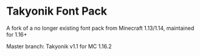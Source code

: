 # Takyonik Font Pack

A fork of a no longer existing font pack from Minecraft 1.13/1.14, maintained for 1.16+

Master branch: Takyonik v1.1 for MC 1.16.2
